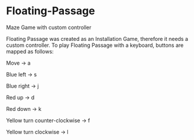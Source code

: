 # Floating-Passage
Maze Game with custom controller

Floating Passage was created as an Installation Game, therefore it needs a custom controller.
To play Floating Passage with a keyboard, buttons are mapped as follows:

Move -> a

Blue left -> s

Blue right -> j

Red up -> d

Red down -> k

Yellow turn counter-clockwise -> f

Yellow turn clockwise -> l
